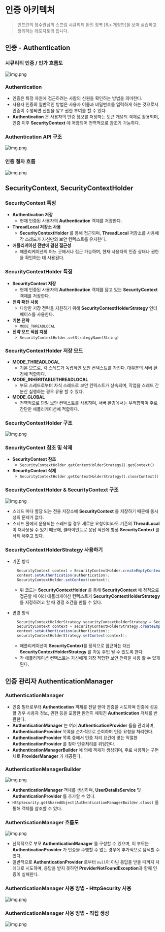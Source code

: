 # 인증 아키텍처

> 인프런의 정수원님의 스프링 시큐리티 완전 정복 [6.x 개정판]을 보며 실습하고 정리하는 레포지토리 입니다.

## 인증 - Authentication
### 시큐리티 인증 / 인가 흐름도
![img.png](사진폴더/03/시큐리티%20인증,%20인가%20흐름도.png)

### Authentication
- 인증은 특정 자원에 접근하려는 사람의 신원을 확인하는 방법을 의미한다.
- 사용자 인증의 일반적인 방법은 사용자 이름과 비밀번호를 입력하게 하는 것으로서 인증이 수행되면 신원을 알고 권한 부여를 할 수 있다.
- **Authentication** 은 사용자의 인증 정보를 저장하는 토큰 개념의 객체로 활용되며, 인증 이후 **SecurityContext** 에 어장되어 전역적으로 참조가 가능하다.

### Authentication API 구조
![img.png](사진폴더/03/Authentication%20API%20구조.png)

### 인증 절차 흐름
![img.png](사진폴더/03/인증%20절차%20흐름.png)


## SecurityContext, SecurityContextHolder
### SecurityContext 특징
- **Authentication 저장**
  - 현재 인증된 사용자의 **Authentication** 객체를 저장한다.
- **ThreadLocal 저장소 사용**
  - **SecurityContextHolder** 를 통해 접근되며, **ThreadLocal** 저장소를 사용해 각 스레드가 자신만의 보안 컨텍스트를 유지한다.
- **애플리케이션 전반에 걸친 접근성**
  - 애플리케이션의 어느 곳에서나 접근 가능하며, 현재 사용자의 인증 상태나 권한을 확인하는 데 사용된다.

### SecurityContextHolder 특징
- **SecurityContext 저장**
  - 현재 인증된 사용자의 **Authentication** 객체를 담고 있는 **SecurityContext** 객체를 저장한다.
- **전락 패턴 사용**
  - 다양한 저장 전략을 지원하기 위해 **SecurityContextHolderStrategy** 인터페이스를 사용한다.
- **기본 전략**
  - `MODE_THREADLOCAL`
- **전략 모드 직접 지정**
  - `SecurityContextHolder.setStrategyName(String)`

### SecurityContextHolder 저장 모드
- **MODE_THREADLOCAL**
  - 기본 모드로, 각 스레드가 독립적인 보안 컨텍스트를 가진다. 대부분의 서버 환경에 적합하다.
- **MODE_INHERITABLETHREADLOCAL**
  - 부모 스레드로부터 자식 스레드로 보안 컨텍스트가 상속되며, 작업을 스레드 간 분산 실행하는 경우 유용 할 수 있다.
- **MODE_GLOBAL**
  - 전역적으로 단일 보안 컨텍스트를 사용하며, 서버 환경에서는 부적합하며 주로 간단한 애플리케이션에 적합하다.

### SecurityContextHolder 구조
![img.png](사진폴더/03/SecurityContextHolder%20구조.png)

### SecurityContext 참조 및 삭제
- **SecurityContext 참조**
  - `SecurityContextHolder.getContextHolderStrategy().getContext()`
- **SecurityContext 삭제**
  - `SecurityContextHolder.getContextHolderStrategy().clearContext()`

### SecurityContextHolder & SecurityContext 구조
![img.png](사진폴더/03/SecurityContextHolder%20&%20SecurityContext%20구조.png)
- 스레드 마다 할당 되는 전용 저장소에 **SecurityContext** 를 저장하기 때문에 동시성의 문제가 없다.
- 스레드 풀에서 운용되는 스레드일 경우 새로운 요청이더라도 기존의 **ThreadLocal** 이 재사용될 수 있기 때문에, 클라이언트로 응답 직전에 항상 **SecurityContext** 를
삭제 해주고 있다.

### SecurityContextHolderStrategy 사용하기
- 기존 방식
  ```java
    SecurityContext context = SecurityContextHolder.createEmptyContext();
    context.setAuthentication(authentication);
    SecurityContextHolder.setContext(context);
  ``` 
  - 위 코드는 **SecurityContextHolder** 를 통해 **SecurityContext** 에 정적으로 접근할 때 여러 애플리케이션 컨텍스트가 **SecurityContextHolderStrategy** 를 지정하려고 할 때 경갱 조건을 만들 수 있다.

- 변경 방식
  ```java
    SecurityContextHolderStrategy securityContextHolderStrategy = SecurityContextHolder.getContextHolderStrategy();
    SecurityContext context = securityContextHolderStrategy.createEmptyContext();
    context.setAuthentication(authentication);
    securityContextHolderStrategy.setContext(context);
  ```
  - 애플리케이션이 **SecurityContext**를 정적으로 접근하는 대신 **SecurityContextHolderStrategy** 를 자동 주입 될 수 있도록 한다.
  - 각 애플리케이션 컨텍스트는 자신에게 가장 적합한 보안 전략을 사용 할 수 있게 된다.


## 인증 관리자 AuthenticationManager
### AuthenticationManager
- 인증 필터로부터 **Authentication** 객체를 전달 받아 인증을 시도하며 인증에 성공할 경우 사용자 정보, 권한 등을 포함한 완전히 채워진 **Authentication**
 객체를 반환한다.
- **AuthenticationManager** 는 여러 **AuthenticationProvider** 들을 관리하며, **AuthenticationProvider** 목록을 순차적으로 순회하며 인증 요청을 처리한다.
- **AuthenticationProvider** 목록 중에서 인증 처리 요건에 맞는 적절한 **AuthenticationProvider** 를 찾아 인증처리를 위임한다.
- **AuthenticationManagerBuilder** 에 의해 객체가 생성되며, 주로 사용하는 구현체로 **ProviderManager** 가 제공된다.

### AuthenticationManagerBuilder
![img.png](사진폴더/03/AuthenticationManagerBuilder.png)
- **AuthenticationManager** 객체를 생성하며, **UserDetailsService** 및 **AuthenticationProvider** 를 추가할 수 있다.
- `HttpSecurity.getSharedObject(AuthenticationManagerBuilder.class)` 를 통해 객체를 참조할 수 있다.

### AuthenticationManager 흐름도
![img.png](사진폴더/03/AuthenticationManager%20흐름도.png)
- 선택적으로 부모 **AuthenticationManager** 를 구성할 수 있으며, 이 부모는 **AuthenticationProvider** 가 인증을 수행할 수 없는 경우에 추가적으로 탐색할 수 있다.
- 일반적으로 **AuthenticationProvider** 로부터 `null`이 아닌 응답을 받을 때까지 차례대로 시도하며, 응답을 받지 못하면 **ProviderNotFoundException**과 함께 인증이 실패한다.

### AuthenticationManager 사용 방법 - HttpSecurity 사용
![img.png](사진폴더/03/AuthenticationManager%20사용%20방법%20-%20HttpSecurity%20사용.png)

### AuthenticationManager 사용 방법 - 직접 생성
![img.png](사진폴더/03/AuthenticationManager%20사용%20방법%20-%20직접%20생성.png)